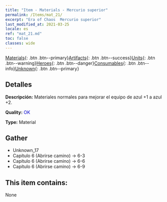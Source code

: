 ```yaml
---
title: "Item - Materials - Mercurio superior"
permalink: /Items/mat_21/
excerpt: "Era of Chaos  Mercurio superior"
last_modified_at: 2021-03-25
locale: es
ref: "mat_21.md"
toc: false
classes: wide
---
```

 [Materials](/es/Items/){: .btn .btn--primary}[Artifacts](/es/Items/Artifacts/){: .btn .btn--success}[Units](/es/Items/Units/){: .btn .btn--warning}[Heroes](/es/Items/Heroes/){: .btn .btn--danger}[Consumables](/es/Items/Consumables/){: .btn .btn--info}[Unknown](/es/Items/Unknown/){: .btn .btn--primary}

## Detalles
 **Descripción:** Materiales normales para mejorar el equipo de azul +1 a azul +2.

 **Quality:** <span style="color: #0000CD">OK</span>

 **Type:** Material

## Gather

*    Unknown_17 
*    Capítulo 6 (Abrirse camino) -> 6-3 
*    Capítulo 6 (Abrirse camino) -> 6-6 
*    Capítulo 6 (Abrirse camino) -> 6-9 

## This item contains:

  None

